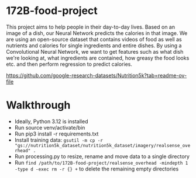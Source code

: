 # 172B-food-project

This project aims to help people in their day-to-day lives. Based on an image of a dish, our Neural Network predicts the calories in that image. We are using an open-source dataset that contains videos of food as well as nutrients and calories for single ingredients and entire dishes. By using a Convolutional Neural Network, we want to get features such as what dish we're looking at, what ingredients are contained, how greasy the food looks etc. and then perform regression to predict calories.


https://github.com/google-research-datasets/Nutrition5k?tab=readme-ov-file

# Walkthrough
* Ideally, Python 3.12 is installed
* Run source venv/activate/bin
* Run pip3 install -r requirements.txt 
* Install training data: ```gsutil -m cp -r "gs://nutrition5k_dataset/nutrition5k_dataset/imagery/realsense_overhead" .```
* Run processing.py to resize, rename and move data to a single directory
* Run ```find /path/to/172B-food-project/realsense_overhead -mindepth 1 -type d -exec rm -r {} +``` to delete the remaining empty directories
